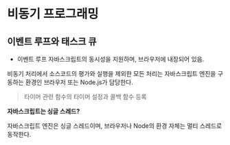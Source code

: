 # 비동기 프로그래밍

## 이벤트 루프와 태스크 큐

- 이벤트 루프
   자바스크립트의 동시성을 지원하며, 브라우저에 내장되어 있음.

비동기 처리에서 소스코드의 평가와 실행을 제외한 모든 처리는 자바스크립트 엔진을 구동하는 환경인 브라우저 또는 Node.js가 담당한다.

> 타이머 관련 함수의 타이머 설정과 콜백 함수 등록

**자바스크립트는 싱글 스레드?**

자바스크립트 엔진은 싱글 스레드이며, 브라우저나 Node의 환경 자체는 멀티 스레드로 동작한다.  

